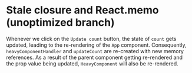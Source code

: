 # Stale closure and React.memo (unoptimized branch)

Whenever we click on the `Update count` button, the state of `count` gets updated, leading to the re-rendering of the `App` component. Consequently, `heavyComponentHandler` and `updateCount` are re-created with new memory references. As a result of the parent component getting re-rendered and the prop value being updated, `HeavyComponent` will also be re-rendered.